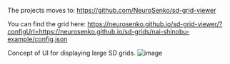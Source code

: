 The projects moves to: https://github.com/NeuroSenko/sd-grid-viewer

You can find the grid here: https://neurosenko.github.io/sd-grid-viewer/?configUrl=https://neurosenko.github.io/sd-grids/nai-shinobu-example/config.json

Concept of UI for displaying large SD grids.
![image](https://user-images.githubusercontent.com/116700539/205224303-c9abad3e-07d4-4354-8cdd-07a0745487ef.png)
